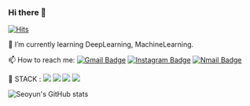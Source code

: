 ### Hi there 👋 
[![Hits](https://hits.seeyoufarm.com/api/count/incr/badge.svg?url=https%3A%2F%2Fgithub.com%2Fseoyun2&count_bg=%23F5C4C4&title_bg=%23ED7575&icon=&icon_color=%23E7E7E7&title=visit&edge_flat=false)](https://hits.seeyoufarm.com)

🌱 I’m currently learning DeepLearning, MachineLearning.

📫 How to reach me: [![Gmail Badge](https://img.shields.io/badge/Gmail-d14836?style=flat-square&logo=Gmail&logoColor=white&link=mailto:96seoyun@gmail.com)](mailto:96seoyun@gmail.com)
[![Instagram Badge](http://img.shields.io/badge/-Instagram-F08080?style=flat&logo=Instagram&logoColor=white&link=https://instagram.com/seoyun._2/)](https://instagram.com/seoyun._2)
[![Nmail Badge](https://img.shields.io/badge/Naver-03C75A?style=flat-square&logo=Naver&logoColor=white&link=mailto:freesy116@naver.com)](mailto:freesy116@naver.com)

:wrench: STACK : <img src="https://img.shields.io/badge/R-6495ED?style=flat-square&logo=R&logoColor=white"/></a>
<img src="https://img.shields.io/badge/Python-3766AB?style=flat-square&logo=Python&logoColor=white"/></a>
<img src="https://img.shields.io/badge/C++-00599C?style=flat-square&logo=C++&logoColor=white"/></a>
<img src="https://img.shields.io/badge/MySQL-4479A1?style=flat-square&logo=MySQL&logoColor=white"/></a>
<!--
**seoyun2/seoyun2** is a ✨ _special_ ✨ repository because its `README.md` (this file) appears on your GitHub profile.

Here are some ideas to get you started:

- 🔭 I’m currently working on ...
- 🌱 I’m currently learning ...
- 👯 I’m looking to collaborate on ...
- 🤔 I’m looking for help with ...
- 💬 Ask me about ...
- 📫 How to reach me: ...
- 😄 Pronouns: ...
- ⚡ Fun fact: ...
-->

![Seoyun's GitHub stats](https://github-readme-stats.vercel.app/api?username=seoyun2&show_icons=true&theme=graywhite)


